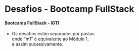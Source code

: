 # Desafios - Bootcamp FullStack
#### Bootcamp FullStack - IGTI
* Os desafios estão separados por pastas  
onde "m1" é equivalente ao Módulo 1,  
e assim sucessivamente.  

